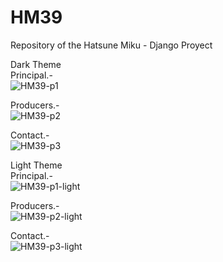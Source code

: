 # HM39
Repository of the Hatsune Miku - Django Proyect

Dark Theme  
  Principal.-  
  ![HM39-p1](https://github.com/jondumen/HM39/assets/84062001/5decd255-cfe8-406b-976e-c2efa712c8a3)

  Producers.-  
  ![HM39-p2](https://github.com/jondumen/HM39/assets/84062001/21128e44-248d-45a9-8d25-e56eea4574e0)

  Contact.-   
  ![HM39-p3](https://github.com/jondumen/HM39/assets/84062001/cd78d3bf-047c-472d-96d8-1773b0f991e9)

Light Theme  
  Principal.-  
  ![HM39-p1-light](https://github.com/jondumen/HM39/assets/84062001/cfefc56f-9cbb-4841-87b2-d1785792ee62)

  Producers.-  
  ![HM39-p2-light](https://github.com/jondumen/HM39/assets/84062001/565642a0-46a3-4791-b6c9-acc13a0392cf)

  Contact.-  
  ![HM39-p3-light](https://github.com/jondumen/HM39/assets/84062001/0cd46f13-bd59-40bb-9263-054205053774)
